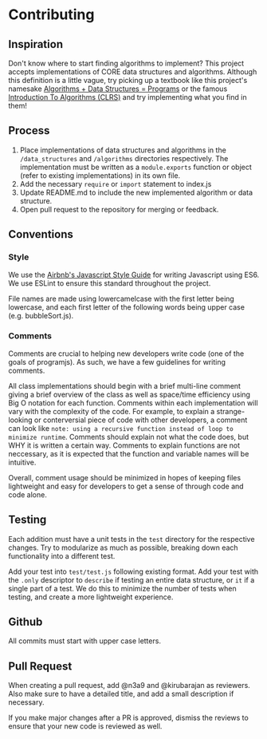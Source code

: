 # Contributing

## Inspiration

Don't know where to start finding algorithms to implement? This project accepts implementations of CORE data structures and algorithms. Although this definition is a little vague, try picking up a textbook like this project's namesake [Algorithms + Data Structures = Programs](https://www.google.com/search?q=data+structures+%2B+algorithms+%3D+programs&oq=data+structures+%2B+algorithms+%3D+programs&aqs=chrome..69i57j69i61l3j69i60j35i39.5661j0j1&sourceid=chrome&ie=UTF-8) or the famous [Introduction To Algorithms (CLRS)](https://www.amazon.com/Introduction-Algorithms-3rd-MIT-Press/dp/0262033844/ref=sr_1_1?s=books&ie=UTF8&qid=1499944366&sr=1-1&keywords=CLRS) and try implementing what you find in them!

## Process

1. Place implementations of data structures and algorithms in the `/data_structures` and `/algorithms` directories respectively. The implementation must be written as a `module.exports` function or object (refer to existing implementations) in its own file.
2. Add the necessary `require` or `import` statement to index.js
3. Update README.md to include the new implemented algorithm or data structure.
4. Open pull request to the repository for merging or feedback.

## Conventions

### Style

We use the [Airbnb's Javascript Style Guide](https://github.com/airbnb/javascript) for writing Javascript using ES6. We use ESLint to ensure this standard throughout the project.

File names are made using lowercamelcase with the first letter being lowercase, and each first letter of the following words being upper case (e.g. bubbleSort.js).

### Comments

Comments are crucial to helping new developers write code (one of the goals of programjs). As such, we have a few guidelines for writing comments.

All class implementations should begin with a brief multi-line comment giving a brief overview of the class as well as space/time efficiency using Big O notation for each function. Comments within each implementation will vary with the complexity of the code. For example, to explain a strange-looking or conterversial piece of code with other developers, a comment can look like `note: using a recursive function instead of loop to minimize runtime`. Comments should explain not what the code does, but WHY it is written a certain way. Comments to explain functions are not neccessary, as it is expected that the function and variable names will be intuitive.

Overall, comment usage should be minimized in hopes of keeping files lightweight and easy for developers to get a sense of through code and code alone.

## Testing

Each addition must have a unit tests in the `test` directory for the respective changes. Try to modularize as much as possible,
breaking down each functionality into a different test.

Add your test into `test/test.js` following existing format. Add your test with the `.only` descriptor to `describe` if testing an entire data structure, or `it` if a single part of a test. We do this to minimize the number of tests when testing, and create a more lightweight experience.

## Github

All commits must start with upper case letters.

## Pull Request

When creating a pull request, add @n3a9 and @kirubarajan as reviewers. Also make sure to have a detailed title, and add a small description if necessary.

If you make major changes after a PR is approved, dismiss the reviews to ensure that your new code is reviewed as well.
